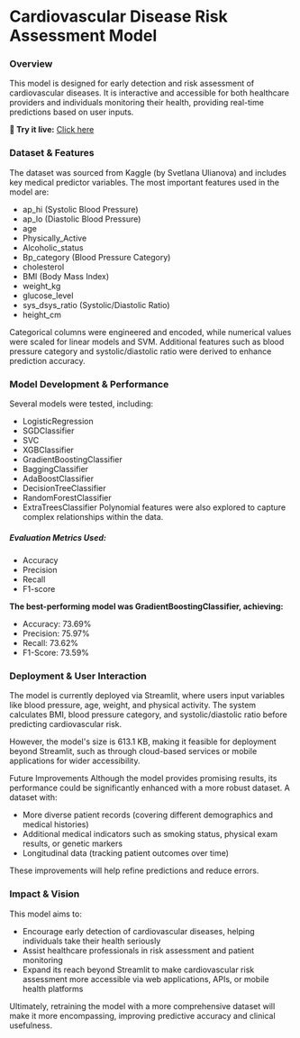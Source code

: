 # Cardiovascular Disease Risk Assessment Model
### Overview
This model is designed for early detection and risk assessment of cardiovascular diseases. It is interactive and accessible for both healthcare providers and individuals monitoring their health, providing real-time predictions based on user inputs.

**🔗 Try it live:** [Click here](https://cardiovascular-disease-detection-model.streamlit.app/)

### Dataset & Features
The dataset was sourced from Kaggle (by Svetlana Ulianova) and includes key medical predictor variables. The most important features used in the model are:

- ap_hi (Systolic Blood Pressure)
- ap_lo (Diastolic Blood Pressure)
- age
- Physically_Active
- Alcoholic_status
- Bp_category (Blood Pressure Category)
- cholesterol
- BMI (Body Mass Index)
- weight_kg
- glucose_level
- sys_dsys_ratio (Systolic/Diastolic Ratio)
- height_cm 

Categorical columns were engineered and encoded, while numerical values were scaled for linear models and SVM. Additional features such as blood pressure category and systolic/diastolic ratio were derived to enhance prediction accuracy.

### Model Development & Performance
Several models were tested, including:

- LogisticRegression
- SGDClassifier
- SVC
- XGBClassifier
- GradientBoostingClassifier
- BaggingClassifier
- AdaBoostClassifier
- DecisionTreeClassifier
- RandomForestClassifier
- ExtraTreesClassifier
Polynomial features were also explored to capture complex relationships within the data.

##### Evaluation Metrics Used:

- Accuracy
- Precision
- Recall
- F1-score
  
**The best-performing model was GradientBoostingClassifier, achieving:**

- Accuracy: 73.69%
- Precision: 75.97%
- Recall: 73.62%
- F1-Score: 73.59%
  
### Deployment & User Interaction
The model is currently deployed via Streamlit, where users input variables like blood pressure, age, weight, and physical activity. The system calculates BMI, blood pressure category, and systolic/diastolic ratio before predicting cardiovascular risk.

However, the model's size is 613.1 KB, making it feasible for deployment beyond Streamlit, such as through cloud-based services or mobile applications for wider accessibility.

Future Improvements
Although the model provides promising results, its performance could be significantly enhanced with a more robust dataset. A dataset with:
- More diverse patient records (covering different demographics and medical histories)
- Additional medical indicators such as smoking status, physical exam results, or genetic markers
- Longitudinal data (tracking patient outcomes over time)

These improvements will help refine predictions and reduce errors.

### Impact & Vision
This model aims to:
- Encourage early detection of cardiovascular diseases, helping individuals take their health seriously
- Assist healthcare professionals in risk assessment and patient monitoring
- Expand its reach beyond Streamlit to make cardiovascular risk assessment more accessible via web applications, APIs, or mobile health platforms

Ultimately, retraining the model with a more comprehensive dataset will make it more encompassing, improving predictive accuracy and clinical usefulness.

